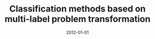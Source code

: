 ---
# Documentation: https://wowchemy.com/docs/managing-content/

title: Classification methods based on multi-label problem transformation
subtitle: ''
summary: ''
authors:
- kajdanowicz
tags: []
categories: []
date: '2012-01-01'
lastmod: 2022-10-07T05:15:12Z
featured: false
draft: false

# Featured image
# To use, add an image named `featured.jpg/png` to your page's folder.
# Focal points: Smart, Center, TopLeft, Top, TopRight, Left, Right, BottomLeft, Bottom, BottomRight.
image:
  caption: ''
  focal_point: ''
  preview_only: false

# Projects (optional).
#   Associate this post with one or more of your projects.
#   Simply enter your project's folder or file name without extension.
#   E.g. `projects = ["internal-project"]` references `content/project/deep-learning/index.md`.
#   Otherwise, set `projects = []`.
projects: []
publishDate: '2022-10-07T05:15:11.484121Z'
publication_types:
- '7'
abstract: ''
publication: ''
---
